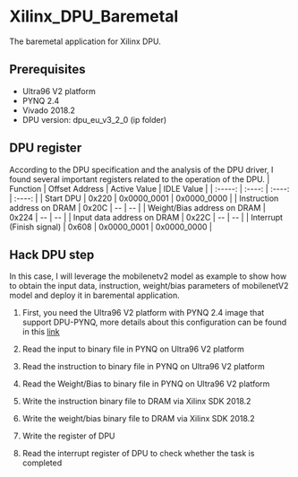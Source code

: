 # Xilinx_DPU_Baremetal
The baremetal application for Xilinx DPU. 

## Prerequisites
* Ultra96 V2 platform
* PYNQ 2.4
* Vivado 2018.2
* DPU version: dpu_eu_v3_2_0 (ip folder)

## DPU register 
According to the DPU specification and the analysis of the DPU driver, I found several important registers related to the operation of the DPU. 
| Function | Offset Address | Active Value | IDLE Value |
| :-----:  | :----:  | :----: | :----: |
| Start DPU | 0x220  | 0x0000_0001  | 0x0000_0000 |
| Instruction address on DRAM | 0x20C | -- | -- |
| Weight/Bias address on DRAM | 0x224 | -- | -- |
| Input data  address on DRAM | 0x22C | -- | -- |
| Interrupt (Finish signal)   | 0x608 | 0x0000_0001 | 0x0000_0000 |

## Hack DPU step
In this case, I will leverage the mobilenetv2 model as example to show how to obtain the input data, instruction, weight/bias parameters of mobilenetV2 model and deploy it in baremental application.
1. First, you need the Ultra96 V2 platform with PYNQ 2.4 image that support DPU-PYNQ, more details about this configuration can be found in this [link](https://github.com/Xilinx/DPU-PYNQ)

1. Read the input to binary file in PYNQ on Ultra96 V2 platform

1. Read the instruction to binary file in PYNQ on Ultra96 V2 platform

1. Read the Weight/Bias to binary file in PYNQ on Ultra96 V2 platform

1. Write the instruction binary file to DRAM via Xilinx SDK 2018.2

1. Write the weight/bias binary file to DRAM via Xilinx SDK 2018.2

1. Write the register of DPU

1. Read the interrupt register of DPU to check whether the task is completed
